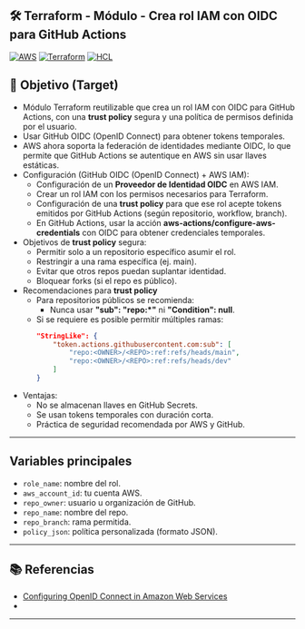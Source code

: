 ## 🛠️ Terraform - Módulo - Crea rol IAM con OIDC para GitHub Actions

[![AWS](https://img.shields.io/badge/AWS-%23FF9900.svg?logo=amazon-web-services&logoColor=white)](#)
[![Terraform](https://img.shields.io/badge/IaC-Terraform-623CE4?logo=terraform&logoColor=white)](#)
[![HCL](https://img.shields.io/badge/Language-HCL-blueviolet)](#)

## 🎯 Objetivo (Target)
- Módulo Terraform reutilizable que crea un rol IAM con OIDC para GitHub Actions, con una **trust policy** segura y una política de permisos definida por el usuario.
- Usar GitHub OIDC (OpenID Connect) para obtener tokens temporales.
- AWS ahora soporta la federación de identidades mediante OIDC, lo que permite que GitHub Actions se autentique en AWS sin usar llaves estáticas.
- Configuración (GitHub OIDC (OpenID Connect) + AWS IAM):
    - Configuración de un **Proveedor de Identidad OIDC** en AWS IAM.
    - Crear un rol IAM con los permisos necesarios para Terraform.
    - Configuración de una **trust policy** para que ese rol acepte tokens emitidos por GitHub Actions (según repositorio, workflow, branch).
    - En GitHub Actions, usar la acción **aws-actions/configure-aws-credentials** con OIDC para obtener credenciales temporales.
-  Objetivos de **trust policy** segura:
    - Permitir solo a un repositorio específico asumir el rol.
    - Restringir a una rama específica (ej. main).
    - Evitar que otros repos puedan suplantar identidad.
    - Bloquear forks (si el repo es público).
- Recomendaciones para **trust policy**
    - Para repositorios públicos se recomienda:
        - Nunca usar **"sub": "repo:*"** ni **"Condition": null**.
    - Si se requiere es posible permitir múltiples ramas:
        ```json
        "StringLike": {
            "token.actions.githubusercontent.com:sub": [
                "repo:<OWNER>/<REPO>:ref:refs/heads/main",
                "repo:<OWNER>/<REPO>:ref:refs/heads/dev"
            ]
        }
        ```
- Ventajas:
    - No se almacenan llaves en GitHub Secrets.
    - Se usan tokens temporales con duración corta.
    - Práctica de seguridad recomendada por AWS y GitHub.

---

## Variables principales

- `role_name`:      nombre del rol.
- `aws_account_id`: tu cuenta AWS.
- `repo_owner`:     usuario u organización de GitHub.
- `repo_name`:      nombre del repo.
- `repo_branch`: rama permitida.
- `policy_json`: política personalizada (formato JSON).

---

## 📚 Referencias

- [Configuring OpenID Connect in Amazon Web Services](https://docs.github.com/en/actions/security-for-github-actions/security-hardening-your-deployments/configuring-openid-connect-in-amazon-web-services)
- []()

---